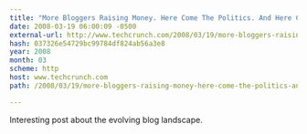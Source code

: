 ```yaml
---
title: "More Bloggers Raising Money. Here Come The Politics. And Here Comes My Rant."
date: 2008-03-19 06:00:09 -0500
external-url: http://www.techcrunch.com/2008/03/19/more-bloggers-raising-money-here-come-the-politics-and-here-comes-my-rant/
hash: 037326e54729bc99784df824ab56a3e8
year: 2008
month: 03
scheme: http
host: www.techcrunch.com
path: /2008/03/19/more-bloggers-raising-money-here-come-the-politics-and-here-comes-my-rant/

---
```


Interesting post about the evolving blog landscape.
